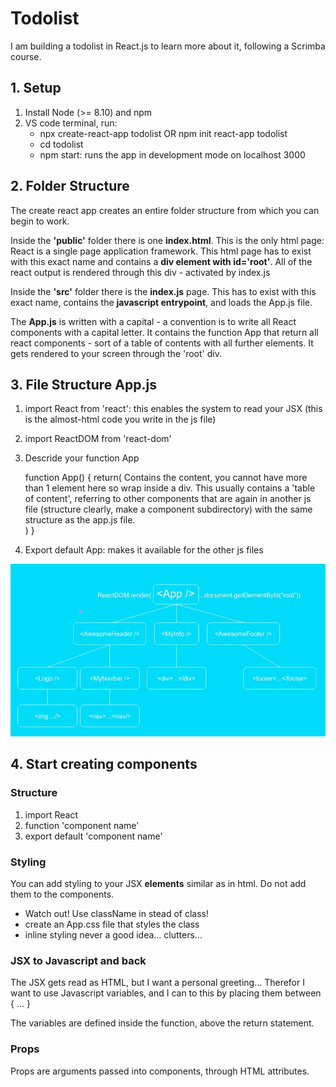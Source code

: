 # Todolist

I am building a todolist in React.js to learn more about it, following a Scrimba course. 

## 1. Setup

1. Install Node (>= 8.10) and npm
2. VS code terminal, run:
    - npx create-react-app todolist OR npm init react-app todolist
    - cd todolist
    - npm start: runs the app in development mode on localhost 3000

## 2. Folder Structure

The create react app creates an entire folder structure from which you can begin to work. 

Inside the **'public'** folder there is one **index.html**. This is the only html page: React is a single page application framework.  This html page has to exist with this exact name and contains a **div element with id='root'**. All of the react output is rendered through this div - activated by index.js

Inside the **'src'** folder there is the **index.js** page. This has to exist with this exact name, contains the **javascript entrypoint**, and loads the App.js file.

The **App.js** is written with a capital - a convention is to write all React components with a capital letter. It contains the function App that return all react components - sort of a table of contents with all further elements. It gets rendered to your screen through the 'root' div. 

## 3. File Structure App.js

1. import React from 'react': this enables the system to read your JSX (this is the almost-html code you write in the js file)
2. import ReactDOM from 'react-dom'
3. Descride your function App

    function App() {
        return(
            Contains the content, you cannot have more than 1 element here so wrap inside a div.
            This usually contains a 'table of content', referring to other components that are again in another js file (structure clearly, make a component subdirectory) with the same structure as the app.js file.  
        )
    }

4. Export default App: makes it available for the other js files

![React tree structure](public/React-tree-structure.jpg)

## 4. Start creating components

### Structure

1. import React
2. function 'component name'
3. export default 'component name'

### Styling

You can add styling to your JSX **elements** similar as in html. Do not add them to the components.

- Watch out! Use className in stead of class!
- create an App.css file that styles the class
- inline styling never a good idea... clutters...

### JSX to Javascript and back

The JSX gets read as HTML, but I want a personal greeting... Therefor I want to use Javascript variables, and I can to this by placing them between { ... }

The variables are defined inside the function, above the return statement. 

### Props

Props are arguments passed into components, through HTML attributes. 